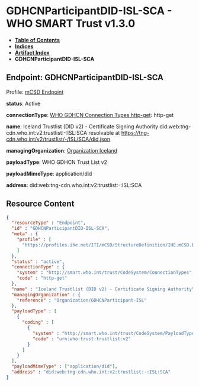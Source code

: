 # GDHCNParticipantDID-ISL-SCA - WHO SMART Trust v1.3.0

* [**Table of Contents**](toc.md)
* [**Indices**](indices.md)
* [**Artifact Index**](artifacts.md)
* **GDHCNParticipantDID-ISL-SCA**

## Endpoint: GDHCNParticipantDID-ISL-SCA

Profile: [mCSD Endpoint](https://profiles.ihe.net/ITI/mCSD/4.0.0/StructureDefinition-IHE.mCSD.Endpoint.html)

**status**: Active

**connectionType**: [WHO GDHCN Connection Types http-get](CodeSystem-ConnectionTypes.md#ConnectionTypes-http-get): http-get

**name**: Iceland Trustlist (DID v2) - Certificate Signing Authority did:web:tng-cdn.who.int:v2:trustlist:-:ISL:SCA resolvable at https://tng-cdn.who.int/v2/trustlist/-/ISL/SCA/did.json

**managingOrganization**: [Organization Iceland](Organization-GDHCNParticipant-ISL.md)

**payloadType**: WHO GDHCN Trust List v2

**payloadMimeType**: application/did

**address**: did:web:tng-cdn.who.int:v2:trustlist:-:ISL:SCA



## Resource Content

```json
{
  "resourceType" : "Endpoint",
  "id" : "GDHCNParticipantDID-ISL-SCA",
  "meta" : {
    "profile" : [
      "https://profiles.ihe.net/ITI/mCSD/StructureDefinition/IHE.mCSD.Endpoint"
    ]
  },
  "status" : "active",
  "connectionType" : {
    "system" : "http://smart.who.int/trust/CodeSystem/ConnectionTypes",
    "code" : "http-get"
  },
  "name" : "Iceland Trustlist (DID v2) - Certificate Signing Authority\ndid:web:tng-cdn.who.int:v2:trustlist:-:ISL:SCA\nresolvable at https://tng-cdn.who.int/v2/trustlist/-/ISL/SCA/did.json",
  "managingOrganization" : {
    "reference" : "Organization/GDHCNParticipant-ISL"
  },
  "payloadType" : [
    {
      "coding" : [
        {
          "system" : "http://smart.who.int/trust/CodeSystem/PayloadTypes",
          "code" : "urn:who:trust:trustlist:v2"
        }
      ]
    }
  ],
  "payloadMimeType" : ["application/did"],
  "address" : "did:web:tng-cdn.who.int:v2:trustlist:-:ISL:SCA"
}

```
